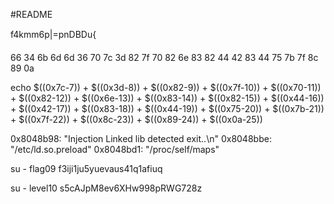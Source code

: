 #README


f4kmm6p|=pnDBDu{

66 34 6b 6d 6d 36 70 7c 3d 82 7f 70 82 6e 83 82 44 42 83 44 75 7b 7f 8c 89 0a


echo $((0x7c-7)) + $((0x3d-8)) + $((0x82-9)) + $((0x7f-10)) + $((0x70-11)) + $((0x82-12)) + $((0x6e-13)) + $((0x83-14)) + $((0x82-15)) + $((0x44-16)) + $((0x42-17)) + $((0x83-18)) + $((0x44-19)) + $((0x75-20)) + $((0x7b-21)) + $((0x7f-22)) + $((0x8c-23)) + $((0x89-24)) + $((0x0a-25))




0x8048b98:	 "Injection Linked lib detected exit..\n"
0x8048bbe:	 "/etc/ld.so.preload"
0x8048bd1:	 "/proc/self/maps"


su - flag09
f3iji1ju5yuevaus41q1afiuq


su - level10
s5cAJpM8ev6XHw998pRWG728z
